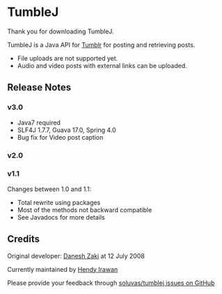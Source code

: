# TumbleJ

Thank you for downloading TumbleJ.

TumbleJ is a Java API for [Tumblr](http://www.tumblr.com/) for posting and retrieving posts. 

* File uploads are not supported yet. 
* Audio and video posts with external links can be uploaded. 

## Release Notes

### v3.0

* Java7 required
* SLF4J 1.7.7, Guava 17.0, Spring 4.0
* Bug fix for Video post caption

### v2.0

### v1.1

Changes between 1.0 and 1.1:

* Total rewrite using packages 
* Most of the methods not backward compatible
* See Javadocs for more details

## Credits

Original developer: [Danesh Zaki](http://www.daneshzaki.com/) at 12 July 2008

Currently maintained by [Hendy Irawan](http://www.hendyirawan.com/)

Please provide your feedback through [soluvas/tumblej issues on GitHub](https://github.com/soluvas/tumblej/issues) 
